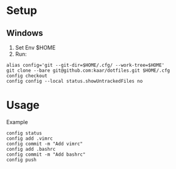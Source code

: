 # Setup
## Windows
1. Set Env $HOME
2. Run:
```
alias config='git --git-dir=$HOME/.cfg/ --work-tree=$HOME'
git clone --bare git@github.com:kaar/dotfiles.git $HOME/.cfg
config checkout
config config --local status.showUntrackedFiles no
```

# Usage
Example
```
config status
config add .vimrc
config commit -m "Add vimrc"
config add .bashrc
config commit -m "Add bashrc"
config push
```
